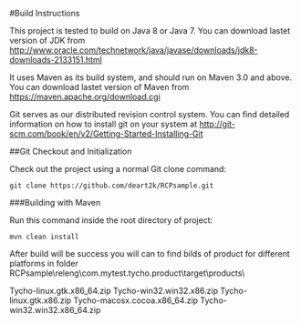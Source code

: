 #Build Instructions

This project is tested to build on Java 8 or Java 7. 
You can download lastet version of JDK from http://www.oracle.com/technetwork/java/javase/downloads/jdk8-downloads-2133151.html

It uses Maven as its build system, and should run on Maven 3.0 and above. 
You can download lastet version of Maven  from https://maven.apache.org/download.cgi

Git serves as our distributed revision control system.
You can find detailed information on how to install git on your system at http://git-scm.com/book/en/v2/Getting-Started-Installing-Git


##Git Checkout and Initialization

Check out the project using a normal Git clone command:

	git clone https://github.com/deart2k/RCPsample.git


###Building with Maven

Run this command inside the root directory of project:

	mvn clean install

After build will be success you will can to find bilds of product for different platforms in folder 
RCPsample\releng\com.mytest.tycho.product\target\products\

Tycho-linux.gtk.x86_64.zip 
Tycho-win32.win32.x86.zip
Tycho-linux.gtk.x86.zip
Tycho-macosx.cocoa.x86_64.zip
Tycho-win32.win32.x86_64.zip
